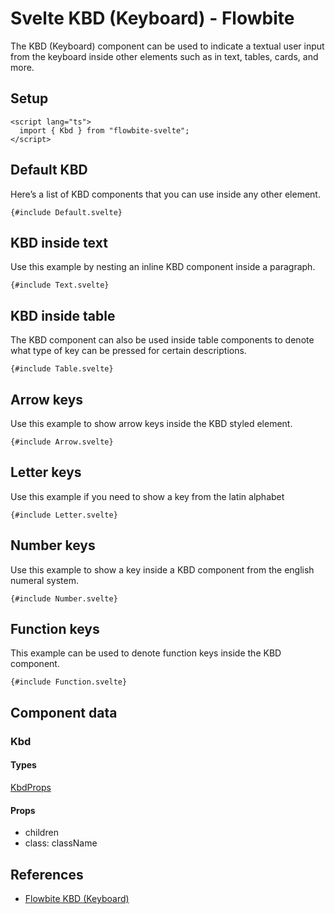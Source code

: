 # Svelte KBD (Keyboard) - Flowbite


<script lang="ts">
  import { CompoAttributesViewer, GitHubCompoLinks, toKebabCase } from '../../utils'
  import { P, A } from '$lib'
  const dirName = toKebabCase(component_title)
</script>

The KBD (Keyboard) component can be used to indicate a textual user input from the keyboard inside other elements such as in text, tables, cards, and more.

## Setup

```svelte
<script lang="ts">
  import { Kbd } from "flowbite-svelte";
</script>
```

## Default KBD

Here’s a list of KBD components that you can use inside any other element.

```svelte
{#include Default.svelte}
```

## KBD inside text

Use this example by nesting an inline KBD component inside a paragraph.

```svelte
{#include Text.svelte}
```

## KBD inside table

The KBD component can also be used inside table components to denote what type of key can be pressed for certain descriptions.

```svelte
{#include Table.svelte}
```

## Arrow keys

Use this example to show arrow keys inside the KBD styled element.

```svelte
{#include Arrow.svelte}
```

## Letter keys

Use this example if you need to show a key from the latin alphabet

```svelte
{#include Letter.svelte}
```

## Number keys

Use this example to show a key inside a KBD component from the english numeral system.

```svelte
{#include Number.svelte}
```

## Function keys

This example can be used to denote function keys inside the KBD component.

```svelte
{#include Function.svelte}
```

## Component data

### Kbd

#### Types

[KbdProps](https://github.com/themesberg/flowbite-svelte/blob/main/src/lib/types.ts#L1009)

#### Props

- children
- class: className


## References

- [Flowbite KBD (Keyboard)](https://flowbite.com/docs/components/kbd/)


